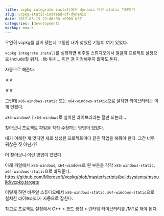 ```yaml
---
title: vcpkg integrate install에서 dynamic 대신 static 적용하기
slug: vcpkg-static-instead-of-dynamic
date: 2017-03-19 22:08:00 +0900 KST
categories: [development]
markup: mmark
---
```


우연히 vcpkg를 알게 됐는데 그동안 내가 찾았던 기능이 여기 있었다.

`vcpkg integrate install`를 실행하면 비주얼 스튜디오에서 일일히 프로젝트 설정으로 include할 위치... lib 위치... 이런 걸 지정해주지 않아도 된다.

자동으로 해준다.

ㅎㅎ

ㅎㅎ

그런데 `x86-windows-static` 또는 `x64-windows-static`으로 설치한 라이브러리는 이게 안됐다.

`x86-windows`나 `x64-windows`로 설치한 라이브러리는 잘만 되는데...

찾아보니 프로젝트 파일을 직접 수정하는 방법이 있었다.

내가 이해한 게 맞다면 새로 생성한 프로젝트마다 같은 작업을 해줘야 한다. 그건 너무 귀찮은 짓 아닌가?

더 찾아보니 이런 방법이 있었다.

아래 파일에서 `x86-windows`, `x64-windows`로 된 부분을 각각 `x86-windows-static`, `x64-windows-static`으로 바꿔준다.
<https://github.com/Microsoft/vcpkg/blob/master/scripts/buildsystems/msbuild/vcpkg.targets>

이렇게 하면 비주얼 스튜디오에서 `x86-windows-static`, `x64-windows-static`으로 설치한 라이브러리가 자동으로 잡힌다.

참고로 프로젝트 설정에서 C++ > 코드 생성 > 런타임 라이브러리를 /MT로 해야 된다.
